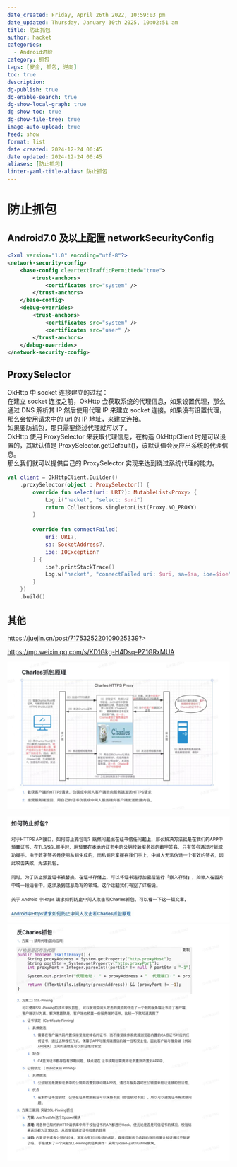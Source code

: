 ```yaml
---
date_created: Friday, April 26th 2022, 10:59:03 pm
date_updated: Thursday, January 30th 2025, 10:02:51 am
title: 防止抓包
author: hacket
categories:
  - Android进阶
category: 抓包
tags: [安全, 抓包, 逆向]
toc: true
description: 
dg-publish: true
dg-enable-search: true
dg-show-local-graph: true
dg-show-toc: true
dg-show-file-tree: true
image-auto-upload: true
feed: show
format: list
date created: 2024-12-24 00:45
date updated: 2024-12-24 00:45
aliases: [防止抓包]
linter-yaml-title-alias: 防止抓包
---
```


# 防止抓包

## Android7.0 及以上配置 networkSecurityConfig

```xml
<?xml version="1.0" encoding="utf-8"?>
<network-security-config>
    <base-config cleartextTrafficPermitted="true">
        <trust-anchors>
            <certificates src="system" />
        </trust-anchors>
    </base-config>
    <debug-overrides>
        <trust-anchors>
            <certificates src="system" />
            <certificates src="user" />
        </trust-anchors>
    </debug-overrides>
</network-security-config>
```

## ProxySelector

OkHttp 中 socket 连接建立的过程：<br />在建立 socket 连接之前，OkHttp 会获取系统的代理信息，如果设置代理，那么通过 DNS 解析其 IP 然后使用代理 IP 来建立 socket 连接。如果没有设置代理，那么会使用请求中的 url 的 IP 地址，来建立连接。<br />如果要防抓包，那只需要绕过代理就可以了。<br />OkHttp 使用 ProxySelector 来获取代理信息，在构造 OkHttpClient 时是可以设置的，其默认值是 ProxySelector.getDefault()，该默认值会反应出系统的代理信息。<br />那么我们就可以提供自己的 ProxySelector 实现来达到绕过系统代理的能力。

```kotlin
val client = OkHttpClient.Builder()
    .proxySelector(object : ProxySelector() {
        override fun select(uri: URI?): MutableList<Proxy> {
            Log.i("hacket", "select: $uri")
            return Collections.singletonList(Proxy.NO_PROXY)
        }

        override fun connectFailed(
            uri: URI?,
            sa: SocketAddress?,
            ioe: IOException?
        ) {
            ioe?.printStackTrace()
            Log.w("hacket", "connectFailed uri: $uri, sa=$sa, ioe=$ioe")
        }
    })
    .build()
```

## 其他

<https://juejin.cn/post/7175325220109025339>?>

<https://mp.weixin.qq.com/s/KD1Gkg-H4Dsq-PZ1GRxMUA>

![yj3cv](https://raw.githubusercontent.com/hacket/ObsidianOSS/master/obsidian/yj3cv.jpg)

![8ss7n](https://raw.githubusercontent.com/hacket/ObsidianOSS/master/obsidian/8ss7n.jpg)<br />![4ztre](https://raw.githubusercontent.com/hacket/ObsidianOSS/master/obsidian/4ztre.jpg)
